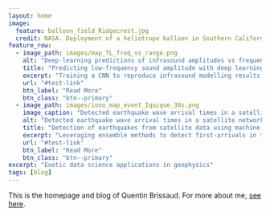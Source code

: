 ```yaml
---
layout: home
image:
  feature: balloon_field_Ridgecrest.jpg
  credit: NASA. Deployment of a heliotrope balloon in Southern California after the 2019 Ridgecrest earthquake.
feature_row:
  - image_path: images/map_TL_freq_vs_range.png
    alt: "Deep-learning predictions of infrasound amplitudes vs frequency and range"
    title: "Predicting low-frequency sound amplitude with deep learning"
    excerpt: "Training a CNN to reproduce infrasound modelling results."
    url: "#test-link"
    btn_label: "Read More"
    btn_class: "btn--primary"
  - image_path: images/iono_map_event_Iquique_30s.png
    image_caption: "Detected earthquake wave arrival times in a satellite network"
    alt: "Detected earthquake wave arrival times in a satellite network"
    title: "Detection of earthquakes from satellite data using machine learning"
    excerpt: "Leveraging ensemble methods to detect first-arrivals in the high atmosphere."
    url: "#test-link"
    btn_label: "Read More"
    btn_class: "btn--primary"
excerpt: "Exotic data science applications in geophysics"
tags: [blog]
---
```


This is the homepage and blog of Quentin Brissaud. For more about me, <a href="/about" style="text-decoration: underline">see here</a>.
